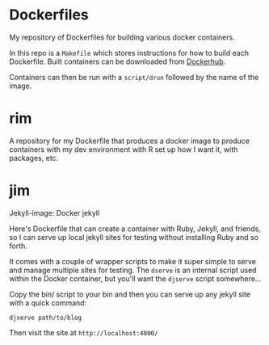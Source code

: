 # Dockerfiles
My repository of Dockerfiles for building various docker containers.

In this repo is a `Makefile` which stores instructions for how to build each Dockerfile. Built containers can be downloaded from [Dockerhub](https://hub.docker.com/u/sheffien/).

Containers can then be run with a `script/drun` followed by the name of the image.

# rim
A repository for my Dockerfile that produces a docker image to produce containers with my dev environment with R set up how I want it, with packages, etc.


# jim
Jekyll-image: Docker jekyll

Here's Dockerfile that can create a container with Ruby, Jekyll, and friends, so I can serve up local jekyll sites for testing without installing Ruby and so forth.

 It comes with a couple of wrapper scripts to make it super simple to serve and manage multiple sites for testing. The `dserve` is an internal script used within the Docker container, but you'll want the `djserve` script somewhere...

Copy the bin/ script to your bin and then you can serve up any jekyll site with a quick command:

```
djserve path/to/blog
```

Then visit the site at `http://localhost:4000/`
